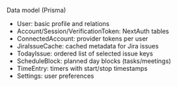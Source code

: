 Data model (Prisma)

- User: basic profile and relations
- Account/Session/VerificationToken: NextAuth tables
- ConnectedAccount: provider tokens per user
- JiraIssueCache: cached metadata for Jira issues
- TodayIssue: ordered list of selected issue keys
- ScheduleBlock: planned day blocks (tasks/meetings)
- TimeEntry: timers with start/stop timestamps
- Settings: user preferences

